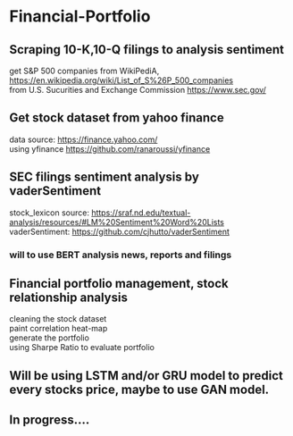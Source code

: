 # Financial-Portfolio

## Scraping 10-K,10-Q filings to analysis sentiment
get S&P 500 companies from WikiPediA, https://en.wikipedia.org/wiki/List_of_S%26P_500_companies <br>
from U.S. Sucurities and Exchange Commission https://www.sec.gov/

## Get stock dataset from yahoo finance
data source: https://finance.yahoo.com/ <br>
using yfinance https://github.com/ranaroussi/yfinance

## SEC filings sentiment analysis by vaderSentiment
  stock_lexicon source: https://sraf.nd.edu/textual-analysis/resources/#LM%20Sentiment%20Word%20Lists <br>
  vaderSentiment: https://github.com/cjhutto/vaderSentiment
### will to use BERT analysis news, reports and filings

## Financial portfolio management, stock relationship analysis
cleaning the stock dataset<br>
paint correlation heat-map<br>
generate the portfolio <br>
using Sharpe Ratio to evaluate portfolio

## Will be using LSTM and/or GRU model to predict every stocks price, maybe to use GAN model.
## In progress....
